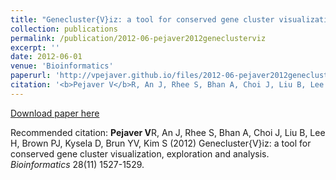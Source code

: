 ```yaml
---
title: "Genecluster{V}iz: a tool for conserved gene cluster visualization, exploration and analysis"
collection: publications
permalink: /publication/2012-06-pejaver2012geneclusterviz
excerpt: ''
date: 2012-06-01
venue: 'Bioinformatics'
paperurl: 'http://vpejaver.github.io/files/2012-06-pejaver2012geneclusterviz.pdf'
citation: '<b>Pejaver V</b>R, An J, Rhee S, Bhan A, Choi J, Liu B, Lee H, Brown PJ, Kysela D, Brun YV, Kim S (2012) Genecluster{V}iz: a tool for conserved gene cluster visualization, exploration and analysis. <i>Bioinformatics</i> 28(11) 1527-1529.'
---
```

[Download paper here](http://vpejaver.github.io/files/2012-06-pejaver2012geneclusterviz.pdf)

Recommended citation: <b>Pejaver V</b>R, An J, Rhee S, Bhan A, Choi J, Liu B, Lee H, Brown PJ, Kysela D, Brun YV, Kim S (2012) Genecluster{V}iz: a tool for conserved gene cluster visualization, exploration and analysis. <i>Bioinformatics</i> 28(11) 1527-1529.
